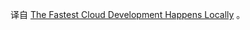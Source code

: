 <!-- 
title:测试标题
cover:https://cdn.thenewstack.io/media/2023/11/6d4622c2-speed-1024x622.jpg
-->


译自 [The Fastest Cloud Development Happens Locally](https://thenewstack.io/the-fastest-cloud-development-happens-locally/) 。